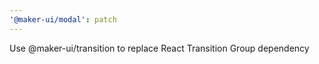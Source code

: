```yaml
---
'@maker-ui/modal': patch
---
```


Use @maker-ui/transition to replace React Transition Group dependency
